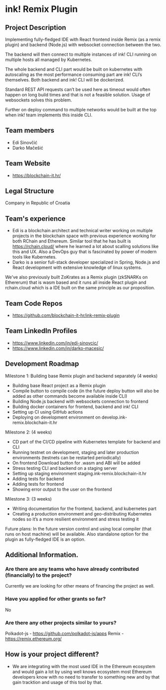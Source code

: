 # ink! Remix Plugin

## Project Description
Implementing fully-fledged IDE with React frontend inside Remix (as a remix plugin) and backend (Node.js) with websocket connection between the two. 

The backend will then connect to multiple instances of ink! CLI running on multiple hosts all managed by Kubernetes. 

The whole backend and CLI part would be built on kubernetes with autoscaling as the most performance consuming part are ink! CLI’s themselves. Both backend and ink! CLI will be dockerized. 

Standard REST API requests can’t be used here as timeout would often happen on long build times and that is not a feasible solution. Usage of websockets solves this problem.

Further on deploy command to multiple networks would be built at the top when ink! team implements this inside CLI.

## Team members
* Edi Sinovčić
* Darko Mačešić

## Team Website
* https://blockchain-it.hr/

## Legal Structure
Company in Republic of Croatia

## Team's experience
* Edi is a blockchain architect and technical writer working on multiple projects in the blockchain space with previous experience working for both RChain and Ethereum. Similar tool that he has built is https://rchain.cloud/ where he learned a lot about scalling solutions like this and UX. Also a DevOps guy that is fascinated by power of modern tools like Kubernetes.
* Darko is a senior full-stack developer specialized in Spring, Node.js and React development with extensive knowledge of linux systems. 

We've also previously built ZoKrates as a Remix plugin (zkSNARKs on Ethererum) that is wasm based and it runs all inside React plugin and rchain.cloud which is a IDE built on the same principle as our proposition.

## Team Code Repos
* https://github.com/blockchain-it-hr/ink-remix-plugin

## Team LinkedIn Profiles
* https://www.linkedin.com/in/edi-sinovcic/
* https://www.linkedin.com/in/darko-macesic/

## Development Roadmap

Milestone 1: Building base Remix plugin and backend separately (4 weeks)

* Building base React project as a Remix plugin 
* Compile button to compile code (in the future deploy button will also be added as other commands become available inside CLI)
* Building Node.js backend with websockets connection to frontend
* Building docker containers for frontend, backend and ink! CLI
* Setting up CI using GitHub actions
* Deploying on development environment on develop.ink-remix.blockchain-it.hr

Milestone 2: (4 weeks)

* CD part of the CI/CD pipeline with Kubernetes template for backend and CLI
* Running testnet on development, staging and later production environments (testnets can be restarted periodically)
* On frontend Download button for .wasm and ABI will be added
* Stress testing CLI and backend on a staging server
* Setting up staging environment staging.ink-remix.blockchain-it.hr
* Adding tests for backend
* Adding tests for frontend
* Showing error output to the user on the frontend
 
Milestone 3: (3 weeks)

* Writing documentation for the frontend, backend, and kubernetes part
* Creating a production environment and geo-distributing Kubernetes nodes so it’s a more resilient environment and stress testing it

Future plans:
In the future version control and using local compiler (that runs on host machine) will be available. Also standalone option for the plugin as fully-fledged IDE is an option.

## Additional Information.

### Are there are any teams who have already contributed (financially) to the project?
Currently we are looking for other means of financing the project as well.

### Have you applied for other grants so far?
No

### Are there any other projects similar to yours?
Polkadot-js - https://github.com/polkadot-js/apps
Remix - https://remix.ethereum.org/

## How is your project different?
* We are integrating with the most used IDE in the Ethereum ecosystem and would gain a lot by using well knows ecosystem most Ethereum developers know with no need to transfer to something new and by that gain tracktion and usage of this tool by that.

